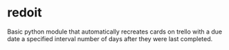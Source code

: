 # redoit
Basic python module that automatically recreates cards on trello with a due date a specified
interval number of days after they were last completed.
